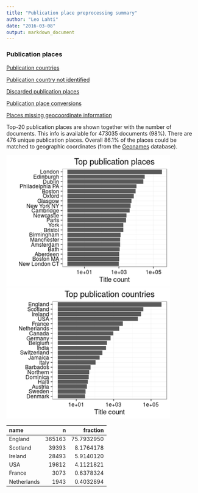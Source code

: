 ```yaml
---
title: "Publication place preprocessing summary"
author: "Leo Lahti"
date: "2016-03-08"
output: markdown_document
---
```


### Publication places

[Publication countries](output.tables/country_accepted.csv)

[Publication country not identified](output.tables/country_discarded.csv)

[Discarded publication places](output.tables/publication_place_discarded.csv)

[Publication place conversions](output.tables/publication_place_conversion_nontrivial.csv)

[Places missing geocoordinate information](output.tables/absentgeocoordinates.csv)


Top-20 publication places are shown together with the number of documents. This info is available for 473035 documents (98%). There are 476 unique publication places. Overall 86.1% of the places could be matched to geographic coordinates (from the [Geonames](http://download.geonames.org/export/dump/) database).


<img src="figure/summaryplace-1.png" title="plot of chunk summaryplace" alt="plot of chunk summaryplace" width="430px" /><img src="figure/summaryplace-2.png" title="plot of chunk summaryplace" alt="plot of chunk summaryplace" width="430px" />



|name        |      n|   fraction|
|:-----------|------:|----------:|
|England     | 365163| 75.7932950|
|Scotland    |  39393|  8.1764178|
|Ireland     |  28493|  5.9140120|
|USA         |  19812|  4.1121821|
|France      |   3073|  0.6378324|
|Netherlands |   1943|  0.4032894|
